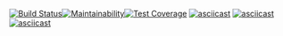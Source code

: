 [![Build Status](https://travis-ci.com/augrinn/project-lvl2-s443.svg?branch=master)](https://travis-ci.com/augrinn/project-lvl2-s443)[![Maintainability](https://api.codeclimate.com/v1/badges/124217bf5fe320049222/maintainability)](https://codeclimate.com/github/augrinn/project-lvl2-s443/maintainability)[![Test Coverage](https://api.codeclimate.com/v1/badges/124217bf5fe320049222/test_coverage)](https://codeclimate.com/github/augrinn/project-lvl2-s443/test_coverage)
[![asciicast](https://asciinema.org/a/wpYKOFztNIQasjpG2QRAnfs9X.svg)](https://asciinema.org/a/wpYKOFztNIQasjpG2QRAnfs9X)
[![asciicast](https://asciinema.org/a/fQW3dZwppaRHSS6wK5AWaod0P.svg)](https://asciinema.org/a/fQW3dZwppaRHSS6wK5AWaod0P)
[![asciicast](https://asciinema.org/a/uXVcX2L6I7MCstJsTzZWnVamY.svg)](https://asciinema.org/a/uXVcX2L6I7MCstJsTzZWnVamY)